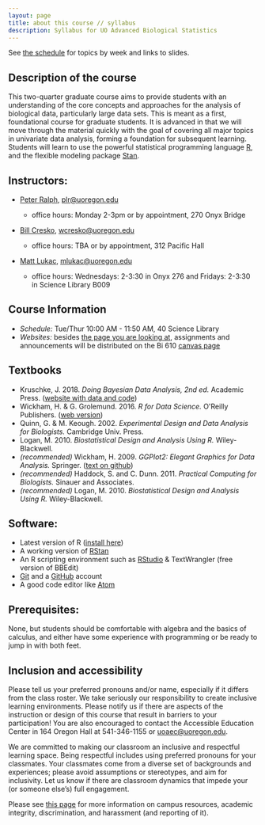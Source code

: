 ```yaml
---
layout: page
title: about this course // syllabus
description: Syllabus for UO Advanced Biological Statistics
---
```


See [the schedule](schedule.html) for topics by week and links to slides.

## Description of the course

This two-quarter graduate course aims to provide students with an understanding
of the core concepts and approaches for the analysis of biological data,
particularly large data sets. This is meant as a first, foundational course for
graduate students. It is advanced in that we will move through the material
quickly with the goal of covering all major topics in univariate data analysis,
forming a foundation for subsequent learning. Students will learn to use the
powerful statistical programming language [R](https://r-project.org), and the
flexible modeling package [Stan](https://mc-stan.org).

## Instructors:

- [Peter Ralph](https://pages.uoregon.edu/plr/), plr@uoregon.edu
    * office hours: Monday 2-3pm or by appointment, 270 Onyx Bridge

- [Bill Cresko](https://creskolab.uoregon.edu/), wcresko@uoregon.edu
    * office hours: TBA or by appointment, 312 Pacific Hall

- [Matt Lukac](https://ie2.uoregon.edu/people/lukac/), mlukac@uoregon.edu
    * office hours: Wednesdays: 2-3:30 in Onyx 276 and Fridays: 2-3:30 in Science Library B009


## Course Information

- *Schedule:* Tue/Thur 10:00 AM - 11:50 AM, 40 Science Library
- *Websites:* besides [the page you are looking at](https://petrelharp.github.io/UO_ABS/),
    assignments and announcements will be distributed on the Bi 610 [canvas page](https://canvas.uoregon.edu/)

## Textbooks

* Kruschke, J. 2018. *Doing Bayesian Data Analysis, 2nd ed.* Academic Press. ([website with data and code](https://sites.google.com/site/doingbayesiandataanalysis/))
* Wickham, H. & G. Grolemund. 2016. *R for Data Science.* O'Reilly Publishers. ([web version](https://r4ds.had.co.nz/))
* Quinn, G. & M. Keough. 2002. *Experimental Design and Data Analysis for Biologists.* Cambridge Univ. Press.
* Logan, M. 2010. *Biostatistical Design and Analysis Using R.* Wiley-Blackwell.
* *(recommended)* Wickham, H. 2009. *GGPlot2: Elegant Graphics for Data Analysis.* Springer. ([text on github](https://github.com/hadley/ggplot2-book))
* *(recommended)* Haddock, S. and C. Dunn. 2011. *Practical Computing for Biologists.* Sinauer and Associates. 
* *(recommended)* Logan, M. 2010. *Biostatistical Design and Analysis Using R.* Wiley-Blackwell.

## Software:

* Latest version of R ([install here](https://www.r-project.org))
* A working version of [RStan](https://mc-stan.org/users/interfaces/rstan.html)
* An R scripting environment such as [RStudio](https://www.rstudio.org) & TextWrangler (free version of BBEdit)
* [Git](https://jvns.ca/blog/2018/10/27/new-zine--oh-shit--git-/) and a [GitHub](https://github.com) account
* A good code editor like [Atom](https://atom.io)

## Prerequisites:

None, but students should be comfortable with algebra and the basics of calculus,
and either have some experience with programming or be ready to jump in with both feet.

## Inclusion and accessibility

Please tell us your preferred pronouns and/or name,
especially if it differs from the class roster.
We take seriously our responsibility to create inclusive learning environments.
Please notify us if there are aspects of the instruction or design of this
course that result in barriers to your participation! You are also encouraged
to contact the Accessible Education Center in 164 Oregon Hall at 541-346-1155
or uoaec@uoregon.edu.

We are committed to making our classroom an inclusive and respectful learning space.
Being respectful includes using preferred pronouns for your classmates.
Your classmates come from a diverse set of backgrounds and experiences;
please avoid assumptions or stereotypes, and aim for inclusivity.
Let us know if there are classroom dynamics that impede your (or someone else’s) full engagement. 

Please see [this page](policies.html) for more information on
campus resources, academic integrity, discrimination, and harassment (and reporting of it).

